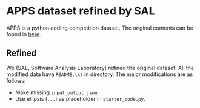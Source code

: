 # APPS dataset refined by SAL
APPS is a python coding competition dataset.
The original contents can be found in [here](https://github.com/hendrycks/apps).

## Refined
We (SAL, Software Analysis Laboratory) refined the original dataset.
All the modified data hava `README.txt` in directory.
The major modifications are as follows:
* Make missing `input_output.json`.
* Use ellipsis (`...`) as placeholder in `starter_code.py`.
